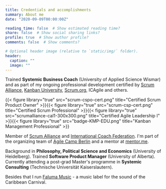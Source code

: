 ```yaml
---
title: Credentials and accomplishments
summary: About me
date: "2020-09-09T00:00:00Z"

reading_time: false  # Show estimated reading time?
share: false  # Show social sharing links?
profile: true  # Show author profile?
comments: false  # Show comments?

# Optional header image (relative to `static/img/` folder).
header:
  caption: ""
  image: ""
---
```

Trained **Systemic Business Coach** (University of Applied Science Wismar) and as part of my ongoing professional development certified by [Scrum Alliance](https://www.scrumalliance.org/community/profile/mstahl7), [Kanban University](https://edu.kanban.university/users/martin-stahl), [Scrum.org](https://www.scrum.org/user/251980), ICAgile and others. 

{{< figure library="true" src="scrum-cspo-cert.png" title="Certified Scrum Product Owner" >}}{{< figure library="true" src="scrum-csp-cert.png" title="Certified Scrum Professional" >}}{{< figure library="true" src="scrumalliance-cal1-300x300.png" title="Certified Agile Leadership I" >}}{{< figure library="true" src="badge-KMP-EDU.png" title="Kanban Management Professional" >}}

Member of [Scrum Alliance](https://www.scrumalliance.org/) and [International Coach Federation](https://coachfederation.org/). I'm part of the organizing team of [Agile Camp Berlin](https://agile-camp-berlin.com/) and a mentor at [mentor.me](https://www.mentor.me).

Background in **Philosophy, Political Science and Economics** (University of Heidelberg). Trained **Software Product Manager** (University of Alberta). Currently attending a post-grad Master's programme in **Systemic Consulting** (Technische Universität Kaiserslautern).

Besides that I run [Faluma Music](https://www.faluma.com) - a music label for the sound of the Caribbean Carnival. 
